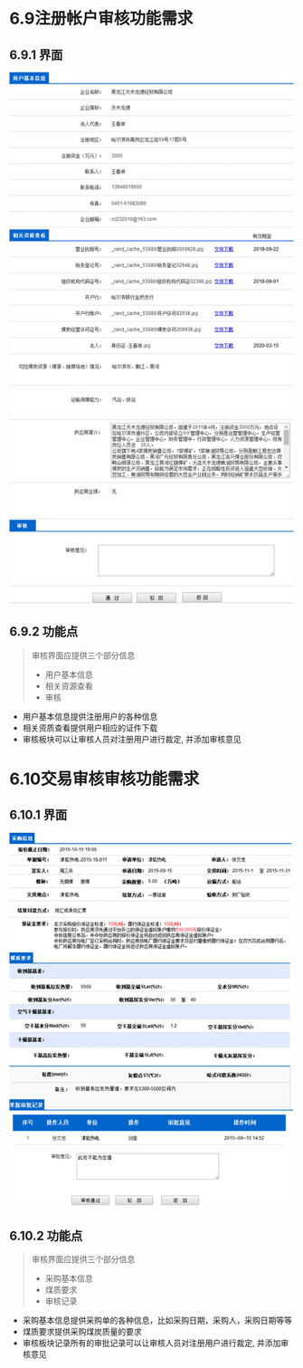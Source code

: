 # 6.9注册帐户审核功能需求
## 6.9.1 界面
![注册账户审核](img/1.png)
## 6.9.2 功能点
>审核界面应提供三个部分信息
> * 用户基本信息
> * 相关资源查看
> * 审核
* 用户基本信息提供注册用户的各种信息
* 相关资质查看提供用户相应的证件下载
* 审核板块可以让审核人员对注册用户进行裁定, 并添加审核意见

# 6.10交易审核审核功能需求
## 6.10.1 界面
![交易审核审核](img/2.png)
## 6.10.2 功能点
>审核界面应提供三个部分信息
> * 采购基本信息
> * 煤质要求
> * 审核记录
* 采购基本信息提供采购单的各种信息，比如采购日期，采购人，采购日期等等
* 煤质要求提供采购煤炭质量的要求
* 审核板块记录所有的审批记录可以让审核人员对注册用户进行裁定, 并添加审核意见
